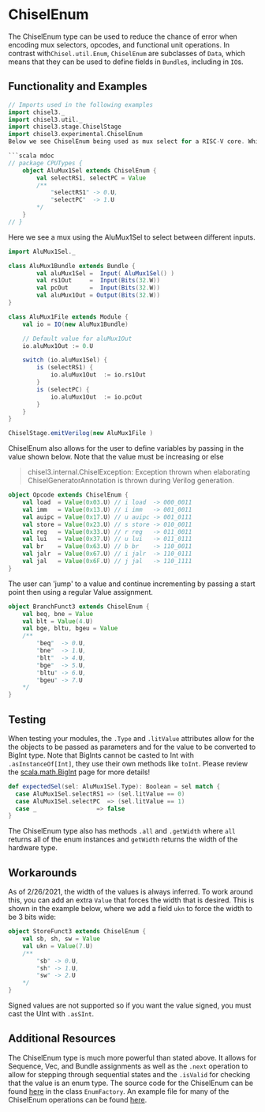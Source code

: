 # ChiselEnum

The ChiselEnum type can be used to reduce the chance of error when encoding mux selectors, opcodes, and functional unit operations. In contrast with`Chisel.util.Enum`, `ChiselEnum` are subclasses of `Data`, which means that they can be used to define fields in `Bundle`s, including in `IO`s.


## Functionality and Examples

```scala mdoc
// Imports used in the following examples
import chisel3._
import chisel3.util._
import chisel3.stage.ChiselStage
import chisel3.experimental.ChiselEnum
Below we see ChiselEnum being used as mux select for a RISC-V core. While wrapping the object in a package is not required, it is highly recommended as it allows for the type to be used in multiple files more easily. 

```scala mdoc
// package CPUTypes {
    object AluMux1Sel extends ChiselEnum {
        val selectRS1, selectPC = Value
        /**
            "selectRS1" -> 0.U,
            "selectPC"  -> 1.U
        */
    }
// }
```

Here we see a mux using the AluMux1Sel to select between different inputs. 

```scala mdoc
import AluMux1Sel._

class AluMux1Bundle extends Bundle {
        val aluMux1Sel =  Input( AluMux1Sel() )
        val rs1Out     =  Input(Bits(32.W))
        val pcOut      =  Input(Bits(32.W))
        val aluMux1Out = Output(Bits(32.W))
}

class AluMux1File extends Module {
    val io = IO(new AluMux1Bundle)

    // Default value for aluMux1Out
    io.aluMux1Out := 0.U

    switch (io.aluMux1Sel) {
        is (selectRS1) {
            io.aluMux1Out  := io.rs1Out
        }
        is (selectPC) {
            io.aluMux1Out  := io.pcOut
        }
    }
}
```
```scala mdoc:verilog
ChiselStage.emitVerilog(new AluMux1File )
```

ChiselEnum also allows for the user to define variables by passing in the value shown below. Note that the value must be increasing or else 
 > chisel3.internal.ChiselException: Exception thrown when elaborating ChiselGeneratorAnnotation
is thrown during Verilog generation.

```scala 
object Opcode extends ChiselEnum {
    val load  = Value(0x03.U) // i load  -> 000_0011
    val imm   = Value(0x13.U) // i imm   -> 001_0011
    val auipc = Value(0x17.U) // u auipc -> 001_0111
    val store = Value(0x23.U) // s store -> 010_0011
    val reg   = Value(0x33.U) // r reg   -> 011_0011
    val lui   = Value(0x37.U) // u lui   -> 011_0111
    val br    = Value(0x63.U) // b br    -> 110_0011
    val jalr  = Value(0x67.U) // i jalr  -> 110_0111
    val jal   = Value(0x6F.U) // j jal   -> 110_1111
}
```

The user can 'jump' to a value and continue incrementing by passing a start point then using a regular Value assignment. 

```scala 
object BranchFunct3 extends ChiselEnum {
    val beq, bne = Value
    val blt = Value(4.U)
    val bge, bltu, bgeu = Value
    /**
        "beq"  -> 0.U,
        "bne"  -> 1.U,
        "blt"  -> 4.U,
        "bge"  -> 5.U,
        "bltu" -> 6.U,
        "bgeu" -> 7.U
    */
}
```

## Testing

When testing your modules, the `.Type` and `.litValue` attributes allow for the the objects to be passed as parameters and for the value to be converted to BigInt type. Note that BigInts cannot be casted to Int with `.asInstanceOf[Int]`, they use their own methods like `toInt`. Please review the [scala.math.BigInt](https://www.scala-lang.org/api/2.12.5/scala/math/BigInt.html) page for more details!

```scala 
def expectedSel(sel: AluMux1Sel.Type): Boolean = sel match {
  case AluMux1Sel.selectRS1 => (sel.litValue == 0)
  case AluMux1Sel.selectPC  => (sel.litValue == 1)
  case _                 => false
}
```

The ChiselEnum type also has methods `.all` and `.getWidth` where `all` returns all of the enum instances and `getWidth` returns the width of the hardware type.

## Workarounds

As of 2/26/2021, the width of the values is always inferred. To work around this, you can add an extra `Value` that forces the width that is desired. This is shown in the example below, where we add a field `ukn` to force the width to be 3 bits wide: 

```scala
object StoreFunct3 extends ChiselEnum {
    val sb, sh, sw = Value
    val ukn = Value(7.U)
    /**
        "sb" -> 0.U,
        "sh" -> 1.U,
        "sw" -> 2.U
    */
}
```

Signed values are not supported so if you want the value signed, you must cast the UInt with `.asSInt`.

## Additional Resources

The ChiselEnum type is much more powerful than stated above. It allows for Sequence, Vec, and Bundle assignments as well as the `.next` operation to allow for stepping through sequential states and the `.isValid` for checking that the value is an enum type. The source code for the ChiselEnum can be found [here](https://github.com/chipsalliance/chisel3/blob/2a96767097264eade18ff26e1d8bce192383a190/core/src/main/scala/chisel3/StrongEnum.scala) in the class `EnumFactory`. An example file for many of the ChiselEnum operations can be found [here](https://github.com/chipsalliance/chisel3/blob/dd6871b8b3f2619178c2a333d9d6083805d99e16/src/test/scala/chiselTests/StrongEnum.scala).
